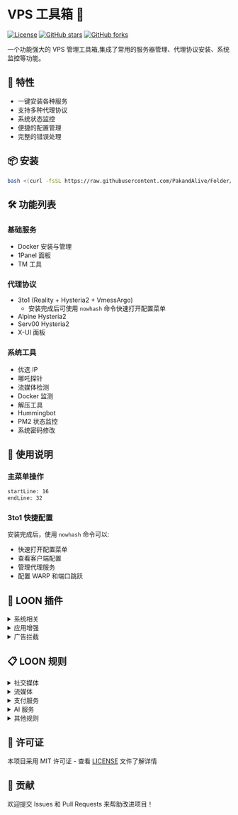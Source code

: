 # VPS 工具箱 🚀

[![License](https://img.shields.io/badge/license-MIT-blue.svg)](LICENSE)
[![GitHub stars](https://img.shields.io/github/stars/PakandAlive/Folder.svg)](https://github.com/PakandAlive/Folder/stargazers)
[![GitHub forks](https://img.shields.io/github/forks/PakandAlive/Folder.svg)](https://github.com/PakandAlive/Folder/network)

一个功能强大的 VPS 管理工具箱,集成了常用的服务器管理、代理协议安装、系统监控等功能。

## 🌟 特性

- 一键安装各种服务
- 支持多种代理协议
- 系统状态监控
- 便捷的配置管理
- 完整的错误处理

## 📦 安装

```bash
bash <(curl -fsSL https://raw.githubusercontent.com/PakandAlive/Folder/main/vpsall.sh)
```

## 🛠️ 功能列表

### 基础服务
- Docker 安装与管理
- 1Panel 面板
- TM 工具

### 代理协议
- 3to1 (Reality + Hysteria2 + VmessArgo)
  - 安装完成后可使用 `nowhash` 命令快速打开配置菜单
- Alpine Hysteria2
- Serv00 Hysteria2
- X-UI 面板

### 系统工具
- 优选 IP
- 哪吒探针
- 流媒体检测
- Docker 监测
- 解压工具
- Hummingbot
- PM2 状态监控
- 系统密码修改

## 📝 使用说明

### 主菜单操作
```shell:vpsall.sh
startLine: 16
endLine: 32
```

### 3to1 快捷配置
安装完成后，使用 `nowhash` 命令可以:
- 快速打开配置菜单
- 查看客户端配置
- 管理代理服务
- 配置 WARP 和端口跳跃

## 🔌 LOON 插件

<details>
<summary>系统相关</summary>

- [屏蔽系统更新](https://whatshub.top/plugin/DisableUpdate.plugin)
</details>

<details>
<summary>应用增强</summary>

- [Spotify Premium](https://raw.githubusercontent.com/PakandAlive/Folder/main/plugin/Spotify.plugin)
- [Fimo PRO](https://raw.githubusercontent.com/PakandAlive/Folder/main/plugin/FIMO2LOON.plugin)
</details>

<details>
<summary>广告拦截</summary>

- [Bilibili](https://raw.githubusercontent.com/PakandAlive/Folder/main/plugin/Bilibili_remove_ads.plugin)
- [YouTube](https://raw.githubusercontent.com/PakandAlive/Folder/main/plugin/YouTube_remove_ads.plugin)
- [Rednote](https://raw.githubusercontent.com/PakandAlive/Folder/main/plugin/RedPaper_remove_ads.plugin)
- [Weibo](https://raw.githubusercontent.com/PakandAlive/Folder/main/plugin/Weibo_remove_ads.plugin)
- [NeteaseCloudMusic](https://raw.githubusercontent.com/PakandAlive/Folder/main/plugin/NeteaseCloudMusic_remove_ads.plugin)
</details>

## 📋 LOON 规则

<details>
<summary>社交媒体</summary>

- [TikTok](https://raw.githubusercontent.com/blackmatrix7/ios_rule_script/master/rule/Loon/TikTok/TikTok.list)
- [Twitter](https://raw.githubusercontent.com/PakandAlive/Folder/main/rules/Twitter.list)
- [Telegram](https://raw.githubusercontent.com/PakandAlive/Folder/main/rules/YouTube-TG.list)
</details>

<details>
<summary>流媒体</summary>

- [Netflix](https://raw.githubusercontent.com/PakandAlive/Folder/main/rules/Netflix.list)
- [Netflix 检测](https://raw.githubusercontent.com/PakandAlive/Folder/main/netmedia.sgmodule)
</details>

<details>
<summary>支付服务</summary>

- [PayPal](https://raw.githubusercontent.com/blackmatrix7/ios_rule_script/master/rule/Loon/PayPal/PayPal.list)
</details>

<details>
<summary>AI 服务</summary>

- [OpenAI-Claude](https://raw.githubusercontent.com/PakandAlive/Folder/main/rules/OpenAI-Claude.list)
</details>

<details>
<summary>其他规则</summary>

- [Proxy](https://raw.githubusercontent.com/blackmatrix7/ios_rule_script/master/rule/Loon/Proxy/Proxy.list)
- [Talkalone](https://raw.githubusercontent.com/PakandAlive/Folder/main/rules/Talkalone.list)
- [Talkalone Ads](https://raw.githubusercontent.com/PakandAlive/Folder/main/rules/TalkaloneREJECT.list)
</details>

## 📄 许可证

本项目采用 MIT 许可证 - 查看 [LICENSE](LICENSE) 文件了解详情

## 🤝 贡献

欢迎提交 Issues 和 Pull Requests 来帮助改进项目！
